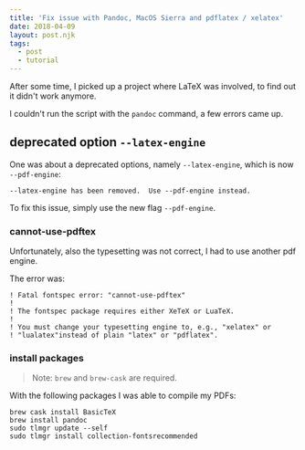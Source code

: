 ```yaml
---
title: 'Fix issue with Pandoc, MacOS Sierra and pdflatex / xelatex'
date: 2018-04-09
layout: post.njk
tags:
  - post
  - tutorial
---
```


After some time, I picked up a project where LaTeX was involved, to find out it didn't work anymore.

I couldn't run the script with the `pandoc` command, a few errors came up.

## deprecated option `--latex-engine`

One was about a deprecated options, namely `--latex-engine`, which is now `--pdf-engine`:

```
--latex-engine has been removed.  Use --pdf-engine instead.
```

To fix this issue, simply use the new flag `--pdf-engine`.

### cannot-use-pdftex

Unfortunately, also the typesetting was not correct, I had to use another pdf engine.

The error was:

```
! Fatal fontspec error: "cannot-use-pdftex"
!
! The fontspec package requires either XeTeX or LuaTeX.
!
! You must change your typesetting engine to, e.g., "xelatex" or
! "lualatex"instead of plain "latex" or "pdflatex".
```

### install packages

> Note: `brew` and `brew-cask` are required.

With the following packages I was able to compile my PDFs:

```
brew cask install BasicTeX
brew install pandoc
sudo tlmgr update --self
sudo tlmgr install collection-fontsrecommended
```

